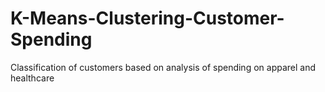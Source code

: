 # K-Means-Clustering-Customer-Spending
Classification of customers based on analysis of spending on apparel and healthcare
